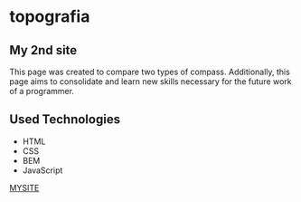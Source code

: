 # topografia
## My 2nd site
This page was created to compare two types of compass. Additionally, this page aims to consolidate and learn new skills necessary for the future work of a programmer.
## Used Technologies
- HTML
- CSS
- BEM
- JavaScript

[MYSITE](https://gizmomochu.github.io/topografia/)
